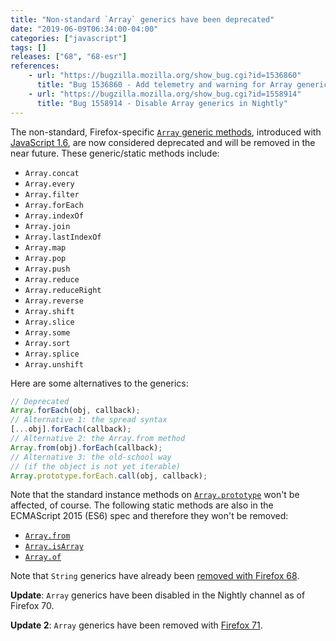 ```yaml
---
title: "Non-standard `Array` generics have been deprecated"
date: "2019-06-09T06:34:00-04:00"
categories: ["javascript"]
tags: []
releases: ["68", "68-esr"]
references:
    - url: "https://bugzilla.mozilla.org/show_bug.cgi?id=1536860"
      title: "Bug 1536860 - Add telemetry and warning for Array generics"
    - url: "https://bugzilla.mozilla.org/show_bug.cgi?id=1558914"
      title: "Bug 1558914 - Disable Array generics in Nightly"
---
```

The non-standard, Firefox-specific [`Array` generic methods](https://developer.mozilla.org/docs/Web/JavaScript/Reference/Global_Objects/Array#Array_generic_methods), introduced with [JavaScript 1.6](https://developer.mozilla.org/docs/Web/JavaScript/New_in_JavaScript/1.6), are now considered deprecated and will be removed in the near future. These generic/static methods include:

* `Array.concat`
* `Array.every`
* `Array.filter`
* `Array.forEach`
* `Array.indexOf`
* `Array.join`
* `Array.lastIndexOf`
* `Array.map`
* `Array.pop`
* `Array.push`
* `Array.reduce`
* `Array.reduceRight`
* `Array.reverse`
* `Array.shift`
* `Array.slice`
* `Array.some`
* `Array.sort`
* `Array.splice`
* `Array.unshift`

Here are some alternatives to the generics:

```js
// Deprecated
Array.forEach(obj, callback);
// Alternative 1: the spread syntax
[...obj].forEach(callback);
// Alternative 2: the Array.from method
Array.from(obj).forEach(callback);
// Alternative 3: the old-school way
// (if the object is not yet iterable)
Array.prototype.forEach.call(obj, callback);
```

Note that the standard instance methods on [`Array.prototype`](https://developer.mozilla.org/docs/Web/JavaScript/Reference/Global_Objects/Array/prototype) won't be affected, of course. The following static methods are also in the ECMAScript 2015 (ES6) spec and therefore they won't be removed:

* [`Array.from`](https://developer.mozilla.org/docs/Web/JavaScript/Reference/Global_Objects/Array/from)
* [`Array.isArray`](https://developer.mozilla.org/docs/Web/JavaScript/Reference/Global_Objects/Array/isArray)
* [`Array.of`](https://developer.mozilla.org/docs/Web/JavaScript/Reference/Global_Objects/Array/of)

Note that `String` generics have already been [removed with Firefox 68](https://www.fxsitecompat.dev/en-CA/docs/2019/non-standard-string-generics-have-been-removed/).

**Update**: `Array` generics have been disabled in the Nightly channel as of Firefox 70.

**Update 2**: `Array` generics have been removed with [Firefox 71](https://www.fxsitecompat.dev/en-CA/docs/2019/non-standard-array-generics-have-been-removed/).
